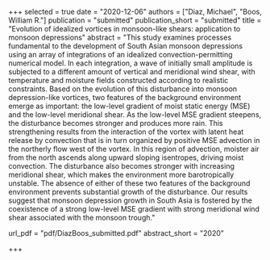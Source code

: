 +++
selected = true
date = "2020-12-06"
authors = ["Diaz, Michael", "Boos, William R."]
publication = "submitted"
publication_short = "submitted"
title = "Evolution of idealized vortices in monsoon-like shears: application to monsoon depressions"
abstract = "This study examines processes fundamental to the development of South Asian monsoon depressions using an array of integrations of an idealized convection-permitting numerical model. In each integration, a wave of initially small amplitude is subjected to a different amount of vertical and meridional wind shear, with temperature and moisture fields constructed according to realistic constraints. Based on the evolution of this disturbance into monsoon depression-like vortices, two features of the background environment emerge as important: the low-level gradient of moist static energy (MSE) and the low-level meridional shear. As the low-level MSE gradient steepens, the disturbance becomes stronger and produces more rain. This strengthening results from the interaction of the vortex with latent heat release by convection that is in turn organized by positive MSE advection in the northerly flow west of the vortex. In this region of advection, moister air from the north ascends along upward sloping isentropes, driving moist convection. The disturbance also becomes stronger with increasing meridional shear, which makes the environment more barotropically unstable. The absence of either of these two features of the background environment prevents substantial growth of the disturbance. Our results suggest that monsoon depression growth in South Asia is fostered by the coexistence of a strong low-level MSE gradient with strong meridional wind shear associated with the monsoon trough."

url_pdf = "pdf/DiazBoos_submitted.pdf"
abstract_short =  "2020"


+++

